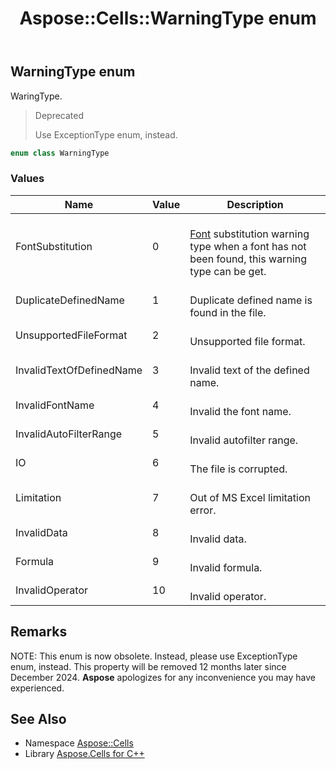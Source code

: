 ﻿---
title: Aspose::Cells::WarningType enum
linktitle: WarningType
second_title: Aspose.Cells for C++ API Reference
description: 'Aspose::Cells::WarningType enum. WaringType in C++.'
type: docs
weight: 28200
url: /cpp/aspose.cells/warningtype/
---
## WarningType enum


WaringType.


>Deprecated
>
>Use ExceptionType enum, instead. 
```cpp
enum class WarningType
```

### Values

| Name | Value | Description |
| --- | --- | --- |
| FontSubstitution | 0 | <br>[Font](../font/) substitution warning type when a font has not been found, this warning type can be get. |
| DuplicateDefinedName | 1 | <br>Duplicate defined name is found in the file. |
| UnsupportedFileFormat | 2 | <br>Unsupported file format. |
| InvalidTextOfDefinedName | 3 | <br>Invalid text of the defined name. |
| InvalidFontName | 4 | <br>Invalid the font name. |
| InvalidAutoFilterRange | 5 | <br>Invalid autofilter range. |
| IO | 6 | <br>The file is corrupted. |
| Limitation | 7 | <br>Out of MS Excel limitation error. |
| InvalidData | 8 | <br>Invalid data. |
| Formula | 9 | <br>Invalid formula. |
| InvalidOperator | 10 | <br>Invalid operator. |

## Remarks


NOTE: This enum is now obsolete. Instead, please use ExceptionType enum, instead. This property will be removed 12 months later since December 2024. **Aspose** apologizes for any inconvenience you may have experienced.


## See Also

* Namespace [Aspose::Cells](../)
* Library [Aspose.Cells for C++](../../)
